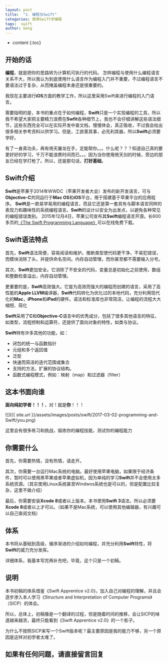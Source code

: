 ```yaml
---
layout: post
title:  "1. 编程与Swift"
categories: 使用Swift学编程
tags:  swift
author: Geng
---
```


* content
{:toc}

## 开始的话
**编程**，就是把你的思路转为计算机可执行的代码。
怎样编程与使用什么编程语言关系不大，所以我认为到底使用什么语言作为编程入门并不重要，不过编程语言不要语法过于复杂，从而掩盖编程本身还是很重要的。

我现在主要进行**iOS**方面的教学工作，所以这里采用Swift来进行编程的入门语言。

需要指明的是，本书的重点在于如何编程，**Swift**只是一个实现编程的工具，所以我不希望大家把主要精力浪费在**Swfit**各种细节上，我也不会仔细讲解这些语法细节，这些东西完全可以在实际开发中查文档，慢慢体会，真正吸收，不过我会给出很多相关参考资料以供学习。但是，工欲善其事，必先利其器，所以**Swift**必须要学好。

有了一身真功夫，再有倚天屠龙在手，定能帮你。。。什么呢？？？知道自己真的要更好好的学习，千万不能浪费时间而已。。。因为当你使用倚天剑的时候，旁边的朋友已经在学打枪了。所以，还是那句话，**打好基础**。





## Swift介绍
   **Swift**是苹果于2014年WWDC（苹果开发者大会）发布的新开发语言，可与**Objective-C**共同运行于**Mac OS**和**iOS**平台，用于搭建基于苹果平台的应用程序。
   **Swift**是一款易学易用的编程语言，而且它还是第一套具有与脚本语言同样的表现力和趣味性的系统编程语言。**Swift**的设计以安全为出发点，以避免各种常见的编程错误类别。
   2015年12月4日，苹果公司宣布其**Swift**编程语言开源。长600多页的[《The Swift Programming Language》](https://developer.apple.com/library/content/documentation/Swift/Conceptual/Swift_Programming_Language/GuidedTour.html)可以在线免费下载。

## Swift语法特点
首先，**Swift**语法简便，容易阅读和维护。推断类型使代码更干净，不易犯错误，而模块消除了头，并提供命名空间。内存自动管理，而你甚至都不需要输入分号。

其次，**Swift**更加安全。它消除了不安全的代码，变量总是初始化之前使用，数组和整数检查溢出，内存自动管理。

更重要的是，**Swift**高效强大。它是为高效而强大的编程而创建的语言，采用了高性能的**Apple LLVM**编译器，**Swift**代码转化为优化过的本地代码，充分利用现代化的**Mac**，**iPhone**和**iPad**的硬件。语法和标准库也非常简洁，让编程的流程大大缩短、简化

**Swift**采用了**C**和**Objective-C**语言中的优秀成分，包括了很多其他语言的特征，如类型，流程控制和运算符，还提供了面向对象的特性，如类与协议。

**Swift**特有许多其他的功能，如：
* 闭包的统一与函数指针
* 元组和多个返回值
* 泛型
* 快速而简洁的迭代范围或集合
* 支持的方法，扩展的协议结构。
* 函数式编程模式，例如：映射（map）和过滤器（filter）

## 这本书面向谁
**面向纯初学者！！！**，对！就是**你**！！！

![]({{ site.url }}/assets/images/posts/swift/2017-03-02-programming-and-Swift/you.png)

这里会有很多练习和挑战，锻炼你的编程技能，测试你的编程能力

## 你需要什么
首先，你需要热情，没有热情，请走开。

其次，你需要一台运行Mac系统的电脑。最好使用苹果电脑，如果限于经济条件，暂时可以使用黑苹果或者苹果虚拟机，因为单纯的学习**Swift**并不会使用太多系统资源。（其实使用Linux系统甚至Windwos系统也是可以的，但是配置比较复杂，这里不做介绍）

最后，你需要安装**Xcode 8**或者以上版本。本书使用**Swift 3**语法，所以必须要**Xcode 8**或者以上才可以。（如果不是Mac系统，可以使用其他编辑器，有兴趣可以自己查阅文档）

## 体系
本书将从基础到高级，循序渐进的介绍如何编程，并充分利用**Swift**特性，将**Swift**的威力充分发挥。

详细体系，我基本写完再补充吧，毕竟，这个只是一个初稿。

## 说明
本书初稿的体系借鉴《Swift Apprentice v2.0》，加入自己对编程的理解，并且会逐步渗入本人学习《Structure and Interpretation of Computer Programs》（SICP）的体会。

所以，总体上，初稿像是一个翻译的过程，但是随着时间的推移，会让SICP的味道越来越浓，最终只能看到《Swift Apprentice v2.0》的一个影子。

为什么不按照SICP来写一个Swift版本呢？最主要原因是我的能力不够，另一个原因是这样对初学者太难了。

## 如果有任何问题，请直接留言回复

